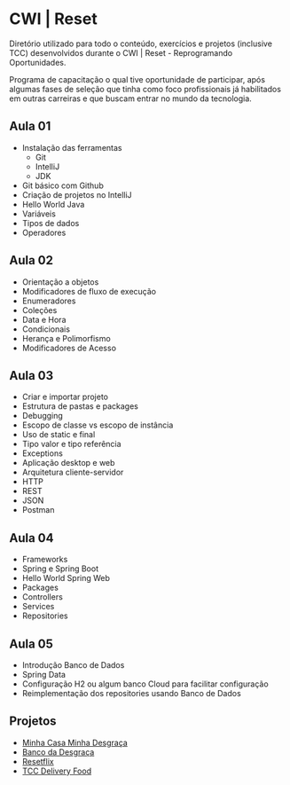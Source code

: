 # CWI | Reset


Diretório utilizado para todo o conteúdo, exercícios e projetos (inclusive TCC) desenvolvidos durante o CWI | Reset - Reprogramando Oportunidades. 

Programa de capacitação o qual tive oportunidade de participar, após algumas fases de seleção que tinha como foco profissionais já habilitados em outras carreiras e que buscam entrar no mundo da tecnologia. 

## Aula 01
- Instalação das ferramentas
  - Git
  - IntelliJ
  - JDK
- Git básico com Github
- Criação de projetos no IntelliJ
- Hello World Java
- Variáveis
- Tipos de dados
- Operadores

## Aula 02
- Orientação a objetos
- Modificadores de fluxo de execução
- Enumeradores
- Coleções
- Data e Hora
- Condicionais
- Herança e Polimorfismo
- Modificadores de Acesso

## Aula 03
- Criar e importar projeto
- Estrutura de pastas e packages
- Debugging
- Escopo de classe vs escopo de instância
- Uso de static e final
- Tipo valor e tipo referência
- Exceptions
- Aplicação desktop e web
- Arquitetura cliente-servidor
- HTTP
- REST
- JSON
- Postman

## Aula 04
- Frameworks
- Spring e Spring Boot
- Hello World Spring Web
- Packages
- Controllers
- Services
- Repositories

## Aula 05
- Introdução Banco de Dados
- Spring Data
- Configuração H2 ou algum banco Cloud para facilitar configuração
- Reimplementação dos repositories usando Banco de Dados

## Projetos
- [Minha Casa Minha Desgraça](https://github.com/HELENA-HOS/JAVA-CWI-Reset/tree/main/minha-casa-minha-desgraca)
- [Banco da Desgraça](https://github.com/HELENA-HOS/JAVA-CWI-Reset/tree/main/banco-da-desgraca)
- [Resetflix](https://github.com/HELENA-HOS/JAVA-CWI-Reset/tree/main/RESETFLIX-master)
- [TCC Delivery Food](https://github.com/HELENA-HOS/JAVA-CWI-Reset/tree/main/TCC%20-%20%20API%20APP%20Delivery%20Food)



